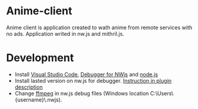 # Anime-client

Anime client is application created to wath anime from remote services with no ads. Application writed in nw.js and mithril.js.

# Development

* Install [Visual Studio Code](https://code.visualstudio.com/), [Debugger for NWjs](https://marketplace.visualstudio.com/items?itemName=ruakr.vsc-nwjs) and [node.js](https://nodejs.org/en/)
* Install lasted version on nw.js for debugger. [Instruction in plugin description](https://marketplace.visualstudio.com/items?itemName=ruakr.vsc-nwjs#overview) 
* Change [ffmpeg](https://github.com/iteufel/nwjs-ffmpeg-prebuilt) in nw.js debug files (Windows location C:\Users\\{username}\\.nwjs).
